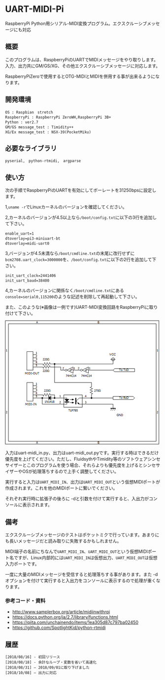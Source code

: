 # UART-MIDI-Pi
RaspberryPi Python用シリアル-MIDI変換プログラム。エクスクルーシブメッセージにも対応

## 概要
このプログラムは、RaspberryPiのUARTでMIDIメッセージをやり取りします。入力、出力共にGM/GS/XG、その他エクスクルーシブメッセージに対応します。

RaspberryPiZeroで使用するとOTG-MIDIとMIDIを併用する事が出来るようになります。

## 開発環境
    OS : Raspbian　stretch
    RaspberryPi : RaspberryPi ZeroWH,RaspberryPi 3B+
    Python : ver2.7
    GM/GS message_test : Timidity++
    XG/Ex message_test : NSX-39(PocketMiku)

## 必要なライブラリ
    pyserial,　python-rtmidi,　argparse

## 使い方
次の手順でRaspberryPiのUARTを有効にしてボーレートを31250bpsに設定します。

1,`uname -r`でLinuxカーネルのバージョンを確認してください。

2,カーネルのバージョンが4.5以上なら`/boot/config.txt`に以下の3行を追加して下さい。

    enable_uart=1
    dtoverlay=pi3-miniuart-bt
    dtoverlay=midi-uart0
3,バージョンが4.5未満なら`/boot/cmdline.txt`の末尾に改行せずに`bcm2708.uart_clock=3000000`を、`/boot/config.txt`に以下の2行を追加して下さい。

    init_uart_clock=2441406
    init_uart_baud=38400
    
4,カーネルのバージョンに関係なく`/boot/cmdline.txt`にある`console=serial0,115200`のような記述を削除して再起動して下さい。

また、このような(※画像は一例です)UART-MIDI変換回路をRaspberryPiに取り付けて下さい。

![SS](https://github.com/YoutechA320U/UART-MIDI-Pi/blob/master/UART-MIDI.png "UART-MIDI_example")

入力はuart-midi_in.py、出力はuart-midi_out.pyです。実行する時はできるだけ優先度を上げてください。ただし、FluidsythやTimidity等のソフトウェアシンセサイザーとこのプログラムを使う場合、それらよりも優先度を上げるとシンセサイザーやOSが処理落ちするので上手く調整してください。

実行すると入力は`UART_MIDI_IN`、出力は`UART_MIDI_OUT`という仮想MIDIポートが作成されます。これを他のMIDIポートに繋いでください。

それぞれ実行時に拡張子の後ろに -dと引数を付けて実行すると、入出力がコンソールに表示されます。

## 備考
エクスクルーシブメッセージのテストはポケットミクで行っています。あまりにも長いメッセージだと読み取りに失敗するかもしれません。

MIDI端子の名前にちなんで`UART_MIDI_IN`、`UART_MIDI_OUT`という仮想MIDIポート名ですが、Linux内部的には`UART_MIDI_IN`は仮想出力、`UART_MIDI_OUT`は仮想入力ポートです。

一度に大量のMIDIメッセージを受信すると処理落ちする事があります。また -d オプションを付けて実行すると入出力をコンソールに表示するので処理が重くなります。

### 参考コード・資料
 * <http://www.samplerbox.org/article/midiinwithrpi>  
 * <https://docs.python.org/ja/2.7/library/functions.html>
 * <https://qiita.com/unchainendo/items/1ea305d87c797ba02450>  
 * <https://github.com/SpotlightKid/python-rtmidi>  

## 履歴
    [2018/08/16] - 初回リリース
    [2018/08/18] - 余計なループ・変数を省いて高速化
    [2018/08/31] – 2018/09/01に取り下げました
    [2018/10/08] – 出力に対応
